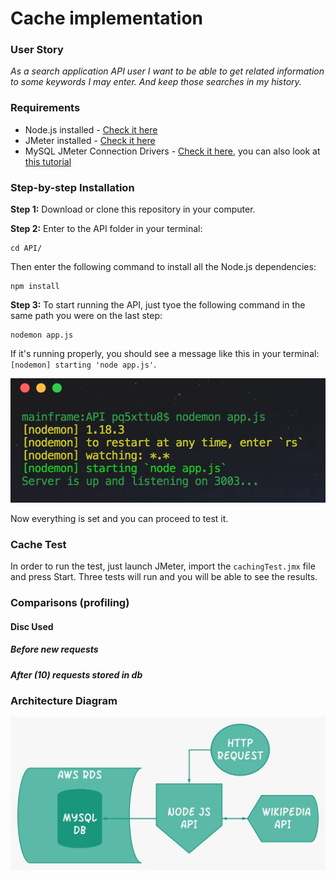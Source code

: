 # Cache implementation

### User Story
*As a search application API user I want to be able to get related information to some keywords I may enter. And keep those searches in my history.*


### Requirements

* Node.js installed - [Check it here](https://nodejs.org/en/)
* JMeter installed - [Check it here](https://jmeter.apache.org/)
* MySQL JMeter Connection Drivers - [Check it here](https://dev.mysql.com/downloads/connector/j/), you can also look at [this tutorial](https://www.3pillarglobal.com/insights/integrating-jmeter-and-mysql-into-your-database)

### Step-by-step Installation

**Step 1:**
Download or clone this repository in your computer.


**Step 2:**
Enter to the API folder in your terminal:

```
cd API/
```
Then enter the following command to install all the Node.js dependencies:

```
npm install
```


**Step 3:**
To start running the API, just tyoe the following command in the same path you were on the last step:

```
nodemon app.js
```

If it's running properly, you should see a message like this in your terminal: `[nodemon] starting 'node app.js'`.

![](imgs/api_running.png)

 
Now everything is set and you can proceed to test it.


### Cache Test

In order to run the test, just launch JMeter, import the `cachingTest.jmx` file and press Start. Three tests will run and you will be able to see the results.


### Comparisons (profiling)

#### Disc Used

##### Before new requests


##### After (10) requests stored in db



### Architecture Diagram
![](imgs/archiDiagram.jpeg)


